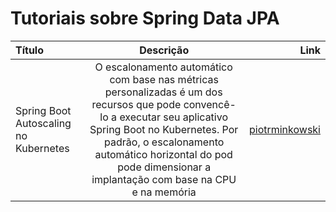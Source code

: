 # Tutoriais sobre Spring Data JPA

Título | Descrição | Link
:--------- | :----------: | -------:
Spring Boot Autoscaling no Kubernetes | O escalonamento automático com base nas métricas personalizadas é um dos recursos que pode convencê-lo a executar seu aplicativo Spring Boot no Kubernetes. Por padrão, o escalonamento automático horizontal do pod pode dimensionar a implantação com base na CPU e na memória | [piotrminkowski](https://piotrminkowski.com/2020/11/05/spring-boot-autoscaling-on-kubernetes/)
